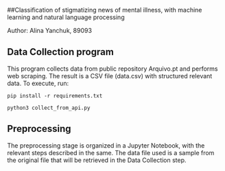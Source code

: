##Classification of stigmatizing news of mental illness, with machine learning and natural language processing

Author: Alina Yanchuk, 89093

## Data Collection program

This program collects data from public repository Arquivo.pt and performs web scraping. The result is a CSV file (data.csv) with structured relevant data. 
To execute, run: 

    pip install -r requirements.txt

    python3 collect_from_api.py 

## Preprocessing

The preprocessing stage is organized in a Jupyter Notebook, with the relevant steps described in the same. The data file used is a sample from the original file that will be retrieved in the Data Collection step.
